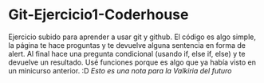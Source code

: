 # Git-Ejercicio1-Coderhouse
Ejercicio subido para aprender a usar git y github. 
El código es algo simple, la página te hace proguntas y te devuelve alguna sentencia en forma de alert. 
Al final hace una pregunta condicional (usando if, else if, else) y te devuelve un resultado.
Usé funciones porque es algo que ya había visto en un minicurso anterior. :D 
_Esto es una nota para la Valkiria del futuro_
